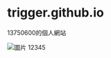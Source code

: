 # trigger.github.io
13750600的個人網站

![圖片](https://github.com/user-attachments/assets/09a37cdf-89c2-410c-8d7f-bc524975c20b)
12345
